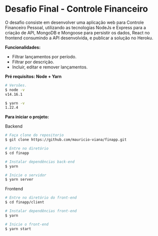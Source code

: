 # Desafio Final - Controle Financeiro

O desafio consiste em desenvolver uma aplicação web para Controle Financeiro Pessoal, utilizando as tecnologias NodeJs e Express para a criação de API, MongoDB e Mongoose para persistir os dados, React no frontend consumindo a API desenvolvida, e publicar a solução no Heroku.

**Funcionalidades:**

- Filtrar lançamentos por período.
- Filtrar por descrição.
- Incluir, editar e remover lançamentos.

**Pré requisitos: Node + Yarn**

```bash
# Versões.
$ node -v
v14.16.1

$ yarn -v
1.22.4
```

**Para iniciar o projeto:**

Backend

```bash
# Faça clone do repositorio
$ git clone https://github.com/mauricio-viana/finapp.git

# Entre no diretório
$ cd finapp

# Instalar dependências back-end
$ yarn

# Inicie o servidor
$ yarn server
```

Frontend

```bash
# Entre no diretório do front-end
$ cd finapp/client

# Instalar dependências front-end
$ yarn

# Inicie o front-end
$ yarn start
```

